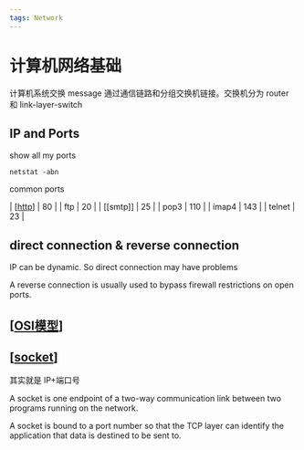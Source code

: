 ```yaml
---
tags: Network
---
```

# 计算机网络基础

计算机系统交换 message 通过通信链路和分组交换机链接。交换机分为 router 和 link-layer-switch

## IP and Ports

show all my ports

```shell
netstat -abn
```

common ports

| [[http]]   | 80  |
| ftp    | 20  |
| [[smtp]]   | 25  |
| pop3   | 110 |
| imap4  | 143 |
| telnet | 23  |

## direct connection & reverse connection

IP can be dynamic. So direct connection may have problems

A reverse connection is usually used to bypass firewall restrictions on open ports.

## [[OSI模型]]

## [[socket]]

其实就是 IP+端口号

A socket is one endpoint of a two-way communication link between two programs running on the network.

A socket is bound to a port number so that the TCP layer can identify the application that data is destined to be sent to.

[//begin]: # "Autogenerated link references for markdown compatibility"
[http]: http.md "http"
[OSI模型]: OSI模型.md "OSI 模型"
[socket]: socket.md "socket"
[//end]: # "Autogenerated link references"
